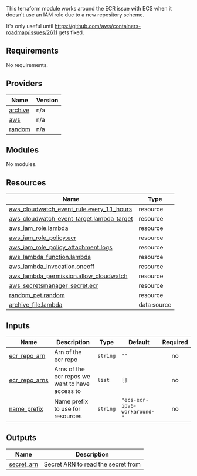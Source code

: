 This terraform module works around the ECR issue with ECS when it doesn't use an IAM role due to a new repository scheme.

It's only useful until <https://github.com/aws/containers-roadmap/issues/2611> gets fixed.

<!-- BEGIN_TF_DOCS -->
## Requirements

No requirements.

## Providers

| Name | Version |
|------|---------|
| <a name="provider_archive"></a> [archive](#provider\_archive) | n/a |
| <a name="provider_aws"></a> [aws](#provider\_aws) | n/a |
| <a name="provider_random"></a> [random](#provider\_random) | n/a |

## Modules

No modules.

## Resources

| Name | Type |
|------|------|
| [aws_cloudwatch_event_rule.every_11_hours](https://registry.terraform.io/providers/hashicorp/aws/latest/docs/resources/cloudwatch_event_rule) | resource |
| [aws_cloudwatch_event_target.lambda_target](https://registry.terraform.io/providers/hashicorp/aws/latest/docs/resources/cloudwatch_event_target) | resource |
| [aws_iam_role.lambda](https://registry.terraform.io/providers/hashicorp/aws/latest/docs/resources/iam_role) | resource |
| [aws_iam_role_policy.ecr](https://registry.terraform.io/providers/hashicorp/aws/latest/docs/resources/iam_role_policy) | resource |
| [aws_iam_role_policy_attachment.logs](https://registry.terraform.io/providers/hashicorp/aws/latest/docs/resources/iam_role_policy_attachment) | resource |
| [aws_lambda_function.lambda](https://registry.terraform.io/providers/hashicorp/aws/latest/docs/resources/lambda_function) | resource |
| [aws_lambda_invocation.oneoff](https://registry.terraform.io/providers/hashicorp/aws/latest/docs/resources/lambda_invocation) | resource |
| [aws_lambda_permission.allow_cloudwatch](https://registry.terraform.io/providers/hashicorp/aws/latest/docs/resources/lambda_permission) | resource |
| [aws_secretsmanager_secret.ecr](https://registry.terraform.io/providers/hashicorp/aws/latest/docs/resources/secretsmanager_secret) | resource |
| [random_pet.random](https://registry.terraform.io/providers/hashicorp/random/latest/docs/resources/pet) | resource |
| [archive_file.lambda](https://registry.terraform.io/providers/hashicorp/archive/latest/docs/data-sources/file) | data source |

## Inputs

| Name | Description | Type | Default | Required |
|------|-------------|------|---------|:--------:|
| <a name="input_ecr_repo_arn"></a> [ecr\_repo\_arn](#input\_ecr\_repo\_arn) | Arn of the ecr repo | `string` | `""` | no |
| <a name="input_ecr_repo_arns"></a> [ecr\_repo\_arns](#input\_ecr\_repo\_arns) | Arns of the ecr repos we want to have access to | `list` | `[]` | no |
| <a name="input_name_prefix"></a> [name\_prefix](#input\_name\_prefix) | Name prefix to use for resources | `string` | `"ecs-ecr-ipv6-workaround-"` | no |

## Outputs

| Name | Description |
|------|-------------|
| <a name="output_secret_arn"></a> [secret\_arn](#output\_secret\_arn) | Secret ARN to read the secret from |
<!-- END_TF_DOCS -->
